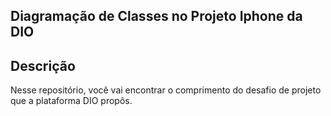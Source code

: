## Diagramação de Classes no Projeto Iphone da DIO

## Descrição
Nesse repositório, você vai encontrar o comprimento do desafio de projeto que a plataforma DIO propôs. 
